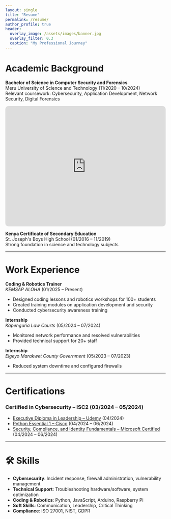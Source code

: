 ```yaml
---
layout: single
title: "Resume"
permalink: /resume/
author_profile: true
header:
  overlay_image: /assets/images/banner.jpg
  overlay_filter: 0.3
  caption: "My Professional Journey"
---
```


# Academic Background

**Bachelor of Science in Computer Security and Forensics**  
Meru University of Science and Technology (11/2020 – 10/2024)  
Relevant coursework: Cybersecurity, Application Development, Network Security, Digital Forensics

<div style="position: relative; padding-bottom: 75%; height: 0; overflow: hidden; max-width: 100%; border-radius: 10px;">
  <iframe src="https://www.linkedin.com/embed/feed/update/urn:li:share:7249849103382179840" 
          style="position: absolute; top: 0; left: 0; width: 100%; height: 100%; border: 0;" 
          allowfullscreen 
          title="LinkedIn Graduation Post">
  </iframe>
</div>

**Kenya Certificate of Secondary Education**  
St. Joseph's Boys High School (01/2016 – 11/2019)  
Strong foundation in science and technology subjects

---

# Work Experience

**Coding & Robotics Trainer**  
*KEMSAP ALOHA* (01/2025 – Present)  
- Designed coding lessons and robotics workshops for 100+ students  
- Created training modules on application development and security  
- Conducted cybersecurity awareness training

**Internship**  
*Kapenguria Law Courts* (05/2024 – 07/2024)  
- Monitored network performance and resolved vulnerabilities  
- Provided technical support for 20+ staff  

**Internship**  
*Elgeyo Marakwet County Government* (05/2023 – 07/2023)  
- Reduced system downtime and configured firewalls  

---

#  Certifications

<h3>Certified in Cybersecurity – ISC2 (03/2024 – 05/2024)</h3>
<div data-iframe-width="150" data-iframe-height="270" data-share-badge-id="2635c405-9741-493b-80c9-ff976d0db4f3" data-share-badge-host="https://www.credly.com"></div>
<script type="text/javascript" async src="//cdn.credly.com/assets/utilities/embed.js"></script>

- [Executive Diploma in Leadership – Udemy](https://example.com/certificate2) (04/2024)  
- [Python Essential 1 – Cisco](https://example.com/certificate3) (04/2024 – 06/2024)  
- [Security, Compliance, and Identity Fundamentals – Microsoft Certified](https://learn.microsoft.com/api/credentials/share/en-us/DonaldKimtai-1103/F6706499C48B5C39?sharingId=4F81F56C9091B3C5) (04/2024 – 06/2024)

---

# 🛠 Skills

- **Cybersecurity**: Incident response, firewall administration, vulnerability management  
- **Technical Support**: Troubleshooting hardware/software, system optimization  
- **Coding & Robotics**: Python, JavaScript, Arduino, Raspberry Pi  
- **Soft Skills**: Communication, Leadership, Critical Thinking  
- **Compliance**: ISO 27001, NIST, GDPR  


